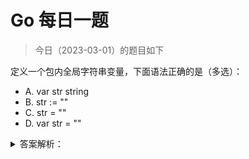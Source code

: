 # Go 每日一题

> 今日（2023-03-01）的题目如下

定义一个包内全局字符串变量，下面语法正确的是（多选）：

- A. var str string
- B. str := ""
- C. str = ""
- D. var str = ""

<details>
<summary>答案解析：</summary>
<div>

参考答案及解析：AD。

B 只支持局部变量声明；C 是赋值，str 必须在这之前已经声明。

</div>
</details>
